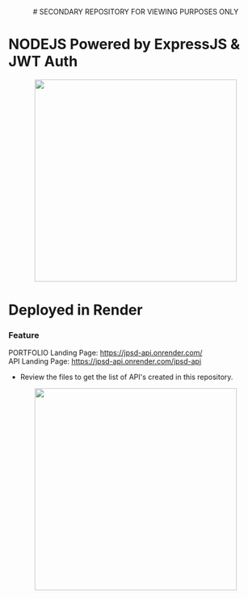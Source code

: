 <p align="center">
    # SECONDARY REPOSITORY FOR VIEWING PURPOSES ONLY
</p>

# NODEJS Powered by ExpressJS & JWT Auth

<p align="center">
    <a href="https://nodejs.org/en" target="_blank">
        <img src="https://miro.medium.com/v2/resize:fit:565/0*vq-JSMynSHUPXx70" width="400">
    </a>
   
</p>


# Deployed in Render
### Feature

PORTFOLIO Landing Page: https://jpsd-api.onrender.com/<br>
API Landing Page: https://jpsd-api.onrender.com/jpsd-api
- Review the files to get the list of API's created in this repository.

<p align="center">
     <a href="https://render.com/" target="_blank">
        <img src="https://miro.medium.com/v2/resize:fit:1400/1*1uICdJa4B-NaSrRJ4JJHSw.png" width="400">
    </a>
</p>



